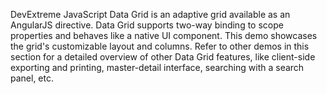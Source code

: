 DevExtreme JavaScript Data Grid is an adaptive grid available as an AngularJS directive. Data Grid supports two-way binding to scope properties and behaves like a native UI component. This demo showcases the grid's customizable layout and columns. Refer to other demos in this section for a detailed overview of other Data Grid features, like client-side exporting and printing, master-detail interface, searching with a search panel, etc.